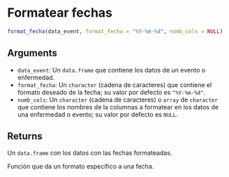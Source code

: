 # Formatear fechas

```r
format_fecha(data_event, format_fecha = "%Y-%m-%d", nomb_cols = NULL)
```

## Arguments

- `data_event`: Un `data.frame` que contiene los datos de un evento o enfermedad.
- `format_fecha`: Un `character` (cadena de caracteres) que contiene el formato deseado de la fecha; su valor por defecto es `"%Y-%m-%d"`.
- `nomb_cols`: Un `character` (cadena de caracteres) o `array` de `character` que contiene los nombres de la columnas a formatear en los datos de una enfermedad o evento; su valor por defecto es `NULL`.

## Returns

Un `data.frame` con los datos con las fechas formateadas.

Función que da un formato específico a una fecha.
